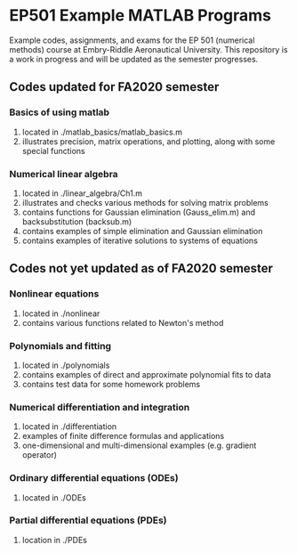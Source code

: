 # EP501 Example MATLAB Programs

Example codes, assignments, and exams for the EP 501 (numerical methods) course at Embry-Riddle Aeronautical University.  This repository is a work in progress and will be updated as the semester progresses.  


## Codes updated for FA2020 semester

### Basics of using matlab

1.  located in ./matlab\_basics/matlab\_basics.m
2.  illustrates precision, matrix operations, and plotting, along with some special functions

### Numerical linear algebra

1.  located in ./linear\_algebra/Ch1.m
2.  illustrates and checks various methods for solving matrix problems
3.  contains functions for Gaussian elimination (Gauss\_elim.m) and backsubstitution (backsub.m)
4.  contains examples of simple elimination and Gaussian elimination
5.  contains examples of iterative solutions to systems of equations


## Codes not yet updated as of FA2020 semester

### Nonlinear equations

1.  located in ./nonlinear
2.  contains various functions related to Newton's method


### Polynomials and fitting

1.  located in ./polynomials
2.  contains examples of direct and approximate polynomial fits to data
3.  contains test data for some homework problems


### Numerical differentiation and integration

1.  located in ./differentiation
2.  examples of finite difference formulas and applications
3.  one-dimensional and multi-dimensional examples (e.g. gradient operator)


### Ordinary differential equations (ODEs)

1.  located in ./ODEs


### Partial differential equations (PDEs)

1.  location in ./PDEs
